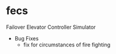 fecs
====

Failover Elevator Controller Simulator

* Bug Fixes
  * fix for circumstances of fire fighting
